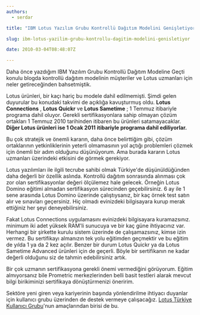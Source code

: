 ```yaml
---
authors:
  - serdar

title: "IBM Lotus Yazılım Grubu Kontrollü Dağıtım Modelini Genişletiyor"

slug: ibm-lotus-yazilim-grubu-kontrollu-dagitim-modelini-genisletiyor

date: 2010-03-04T08:48:07Z

---
```


Daha önce yazdığım [](2010-02-ibm-yazilim-grubu-kontrollu-dagitim-modeline-gecti.md "IBM Yazılım Grubu Kontrollü Dağıtım Modeline Geçti")IBM Yazılım Grubu Kontrollü Dağıtım Modeline Geçti konulu blogda kontrollü dağıtım modelinin müşteriler ve Lotus uzmanları için neler getireceğinden bahsetmiştik.

Lotus ürünleri, bir kaçı hariç bu modele dahil edilmemişti. Şimdi gelen duyurular bu konudaki takvimi de açıklığa kavuşturmuş oldu.
**<!-- more -->
Lotus Connections** , **Lotus Quickr** ve **Lotus Sametime** ; 1 Temmuz itibariyle programa dahil oluyor. Gerekli sertifikasyonlara sahip olmayan çözüm ortakları 1 Temmuz 2010 tarihinden itibaren bu ürünleri satamayacaklar. **Diğer Lotus ürünleri ise 1 Ocak 2011 itibariyle programa dahil ediliyorlar.**

Bu çok stratejik ve önemli kararın, daha önce belirttiğim gibi, çözüm ortaklarının yetkinliklerinin yeterli olmamasının yol açtığı problemleri çözmek için önemli bir adım olduğunu düşünüyorum. Ama burada kararın Lotus uzmanları üzerindeki etkisini de görmek gerekiyor.

Lotus yazılımları ile ilgili tecrube sahibi olmak Türkiye'de düşünüldüğünden daha değerli bir özellik aslında. Kontrollü dağıtım sonrasında alınması çok zor olan sertifikasyonlar değeri ölçülemez hale gelecek. Örneğin Lotus Domino eğitimi almadan sertifikasyon sürecinden geçebilirsiniz. 6 ay ile 1 sene arasında Lotus Domino üzerinde çalıştıysanız, bir kaç örnek test satın alır ve sınavları geçersiniz. Hiç olmadı evinizdeki bilgisayara kurup merak ettiğiniz her şeyi deneyebilirsiniz.

Fakat Lotus Connections uygulamasını evinizdeki bilgisayara kuramazsınız. minimum iki adet yüksek RAM'li sunucuya ve bir kaç güne ihtiyacınız var. Herhangi bir şirkette kurulu sistem üzerinde de çalışamazsınız, kimse izin vermez. Bu sertifikayı almanızın tek yolu eğitimden geçmektir ve bu eğitim de yılda 1 ya da 2 kez açılır. Benzer bir durum Lotus Quickr ya da Lotus Sametime Advanced ürünleri için de geçerli. Böyle bir sertifikanın ne kadar değerli olduğunu siz de tahmin edebilirsiniz artık.

Bir çok uzmanın sertifikasyona gerekli önemi vermediğini görüyorum. Eğitim almıyorsanız bile Prometric merkezlerinden belli basit testleri alarak mevcut bilgi birikiminizi sertifikaya dönüştürmenizi öneririm.

Sektöre yeni giren veya kariyerinin başında yönlendirilme ihtiyacı duyanlar için kullanıcı grubu üzerinden de destek vermeye çalışacağız. [Lotus Türkiye Kullanıcı Grubu](http://www.lotusturkiye.org/)'nun amaçlarından birisi de bu.
